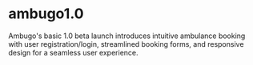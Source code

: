 # ambugo1.0
Ambugo's basic 1.0 beta launch introduces intuitive ambulance booking with user registration/login, streamlined booking forms, and responsive design for a seamless user experience.
